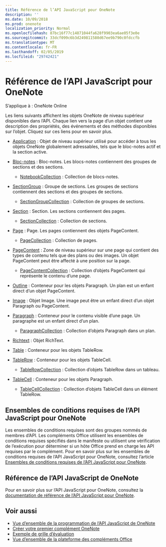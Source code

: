 ```yaml
---
title: Référence de l’API JavaScript pour OneNote
description: ''
ms.date: 10/09/2018
ms.prod: onenote
localization_priority: Normal
ms.openlocfilehash: 87bc16f77c14871044fa628f9903ea6ae05f3e0e
ms.sourcegitcommit: 33dcf099c6b3d249811580d67ee9b790c0fdccfb
ms.translationtype: MT
ms.contentlocale: fr-FR
ms.lasthandoff: 02/05/2019
ms.locfileid: "29742421"
---
```

# <a name="onenote-javascript-api-overview"></a>Référence de l’API JavaScript pour OneNote

S’applique à : OneNote Online

Les liens suivants affichent les objets OneNote de niveau supérieur disponibles dans l’API. Chaque lien vers la page d’un objet contient une description des propriétés, des événements et des méthodes disponibles sur l’objet. Cliquez sur ces liens pour en savoir plus. 
    
- [Application](/javascript/api/onenote/onenote.application) : Objet de niveau supérieur utilisé pour accéder à tous les objets OneNote globalement adressables, tels que le bloc-notes actif et la section active.

- [Bloc-notes](/javascript/api/onenote/onenote.notebook) : Bloc-notes. Les blocs-notes contiennent des groupes de sections et des sections.
    - [NotebookCollection](/javascript/api/onenote/onenote.notebookcollection) : Collection de blocs-notes.

- [SectionGroup](/javascript/api/onenote/onenote.sectiongroup) : Groupe de sections. Les groupes de sections contiennent des sections et des groupes de sections.
    - [SectionGroupCollection](/javascript/api/onenote/onenote.sectiongroupcollection) : Collection de groupes de sections.

- [Section](/javascript/api/onenote/onenote.section) : Section. Les sections contiennent des pages.
    - [SectionCollection](/javascript/api/onenote/onenote.sectioncollection) : Collection de sections.

- [Page](/javascript/api/onenote/onenote.page) : Page. Les pages contiennent des objets PageContent.
    - [PageCollection](/javascript/api/onenote/onenote.pagecollection) : Collection de pages.

- [PageContent](/javascript/api/onenote/onenote.pagecontent) : Zone de niveau supérieur sur une page qui contient des types de contenu tels que des plans ou des images. Un objet PageContent peut être affecté à une position sur la page.
    - [PageContentCollection](/javascript/api/onenote/onenote.pagecontentcollection) : Collection d’objets PageContent qui représente le contenu d’une page.

- [Outline](/javascript/api/onenote/onenote.outline) : Conteneur pour les objets Paragraph. Un plan est un enfant direct d’un objet PageContent.

- [Image](/javascript/api/onenote/onenote.image) : Objet Image. Une image peut être un enfant direct d’un objet Paragraph ou PageContent.

- [Paragraph](/javascript/api/onenote/onenote.paragraph) : Conteneur pour le contenu visible d’une page. Un paragraphe est un enfant direct d’un plan.
    - [ParagraphCollection](/javascript/api/onenote/onenote.paragraphcollection) : Collection d’objets Paragraph dans un plan.

- [Richtext](/javascript/api/onenote/onenote.richtext) : Objet RichText.

- [Table](/javascript/api/onenote/onenote.table) : Conteneur pour les objets TableRow.

- [TableRow](/javascript/api/onenote/onenote.tablerow) : Conteneur pour les objets TableCell.
    - [TableRowCollection](/javascript/api/onenote/onenote.tablerowcollection) : Collection d’objets TableRow dans un tableau.
 
- [TableCell](/javascript/api/onenote/onenote.tablecell) : Conteneur pour les objets Paragraph.
    - [TableCellCollection](/javascript/api/onenote/onenote.tablecellcollection) : Collection d’objets TableCell dans un élément TableRow.

## <a name="onenote-javascript-api-requirement-sets"></a>Ensembles de conditions requises de l’API JavaScript pour OneNote

Les ensembles de conditions requises sont des groupes nommés de membres d’API. Les compléments Office utilisent les ensembles de conditions requises spécifiés dans le manifeste ou utilisent une vérification de l’exécution pour déterminer si un hôte Office prend en charge les API requises par le complément. Pour en savoir plus sur les ensembles de conditions requises de l’API JavaScript pour OneNote, consultez l’article [Ensembles de conditions requises de l’API JavaScript pour OneNote](../requirement-sets/onenote-api-requirement-sets.md).

## <a name="onenote-javascript-api-reference"></a>Référence de l’API JavaScript de OneNote

Pour en savoir plus sur l’API JavaScript pour OneNote, consultez la [documentation de référence de l’API JavaScript pour OneNote](/javascript/api/onenote).

## <a name="see-also"></a>Voir aussi

- [Vue d’ensemble de la programmation de l’API JavaScript de OneNote](https://docs.microsoft.com/office/dev/add-ins/onenote/onenote-add-ins-programming-overview)
- [Créer votre premier complément OneNote](https://docs.microsoft.com/office/dev/add-ins/onenote/onenote-add-ins-getting-started)
- [Exemple de grille d’évaluation](https://github.com/OfficeDev/OneNote-Add-in-Rubric-Grader)
- [Vue d’ensemble de la plateforme des compléments Office](https://docs.microsoft.com/office/dev/add-ins/overview/office-add-ins)
